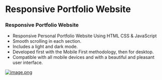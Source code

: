 # Responsive Portfolio Website 

### Responsive Portfolio Website 

- Responsive Personal Portfolio Website Using HTML CSS & JavaScript
- Smooth scrolling in each section.
- Includes a light and dark mode.
- Developed first with the Mobile First methodology, then for desktop.
- Compatible with all mobile devices and with a beautiful and pleasant user interface.


[![image.png](https://i.postimg.cc/5tXvYNps/image.png)](https://postimg.cc/5HMjDJhz)

